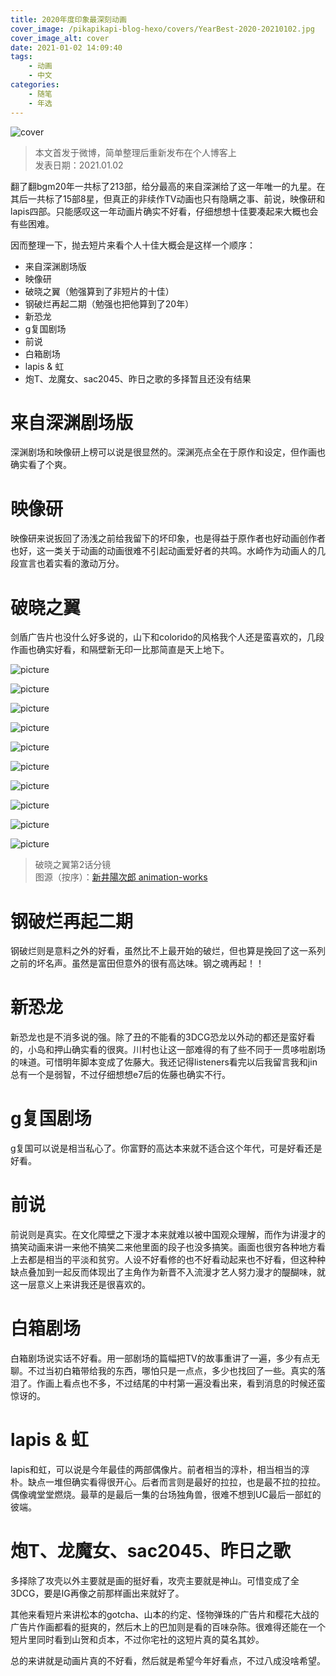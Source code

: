```yaml
---
title: 2020年度印象最深刻动画
cover_image: /pikapikapi-blog-hexo/covers/YearBest-2020-20210102.jpg
cover_image_alt: cover
date: 2021-01-02 14:09:40
tags:
    - 动画
    - 中文
categories:
    - 随笔
    - 年选
---
```


![cover](cover-picture.jpg)

> 本文首发于微博，简单整理后重新发布在个人博客上\
> 发表日期：2021.01.02

翻了翻bgm20年一共标了213部，给分最高的来自深渊给了这一年唯一的九星。在其后一共标了15部8星，但真正的非续作TV动画也只有隐瞒之事、前说，映像研和lapis四部。只能感叹这一年动画片确实不好看，仔细想想十佳要凑起来大概也会有些困难。

因而整理一下，抛去短片来看个人十佳大概会是这样一个顺序：

- 来自深渊剧场版
- 映像研
- 破晓之翼（勉强算到了非短片的十佳）
- 钢破烂再起二期（勉强也把他算到了20年）
- 新恐龙
- g复国剧场
- 前说
- 白箱剧场
- lapis & 虹
- 炮T、龙魔女、sac2045、昨日之歌的多择暂且还没有结果

# 来自深渊剧场版

深渊剧场和映像研上榜可以说是很显然的。深渊亮点全在于原作和设定，但作画也确实看了个爽。

# 映像研

映像研来说扳回了汤浅之前给我留下的坏印象，也是得益于原作者也好动画创作者也好，这一类关于动画的动画很难不引起动画爱好者的共鸣。水崎作为动画人的几段宣言也着实看的激动万分。

# 破晓之翼

剑盾广告片也没什么好多说的，山下和colorido的风格我个人还是蛮喜欢的，几段作画也确实好看，和隔壁新无印一比那简直是天上地下。

![picture](picture-1.jpg)

![picture](picture-2.jpg)

![picture](picture-3.jpg)

![picture](picture-4.jpg)

![picture](picture-5.jpg)

![picture](picture-6.jpg)

![picture](picture-7.jpg)

![picture](picture-8.jpg)

![picture](picture-9.jpg)

![picture](picture-10.jpg)

> 破晓之翼第2话分镜\
> 图源（按序）：[新井陽次郎 animation-works](https://animation-works.tumblr.com/post/628343286869934080/ポケモン薄明の翼２話コンテ)

# 钢破烂再起二期

钢破烂则是意料之外的好看，虽然比不上最开始的破烂，但也算是挽回了这一系列之前的坏名声。虽然是富田但意外的很有高达味。钢之魂再起！！

# 新恐龙

新恐龙也是不消多说的强。除了丑的不能看的3DCG恐龙以外动的都还是蛮好看的，小岛和押山确实看的很爽。川村也让这一部难得的有了些不同于一贯哆啦剧场的味道。可惜明年脚本变成了佐藤大。我还记得listeners看完以后我留言我和jin总有一个是弱智，不过仔细想想e7后的佐藤也确实不行。

# g复国剧场

g复国可以说是相当私心了。你富野的高达本来就不适合这个年代，可是好看还是好看。

# 前说

前说则是真实。在文化障壁之下漫才本来就难以被中国观众理解，而作为讲漫才的搞笑动画来讲一来他不搞笑二来他里面的段子也没多搞笑。画面也很穷各种地方看上去都是相当的平淡和贫穷。人设不好看修的也不好看动起来也不好看，但这种种缺点叠加到一起反而体现出了主角作为新晋不入流漫才艺人努力漫才的醍醐味，就这一层意义上来讲我还是很喜欢的。

# 白箱剧场

白箱剧场说实话不好看。用一部剧场的篇幅把TV的故事重讲了一遍，多少有点无聊。不过当初白箱带给我的东西，哪怕只是一点点，多少也找回了一些。真实的落泪了。作画上看点也不多，不过结尾的中村第一遍没看出来，看到消息的时候还蛮惊讶的。

# lapis & 虹

lapis和虹，可以说是今年最佳的两部偶像片。前者相当的淳朴，相当相当的淳朴。缺点一堆但确实看得很开心。后者而言则是最好的拉拉，也是最不拉的拉拉。偶像魂堂堂燃烧。最草的是最后一集的台场独角兽，很难不想到UC最后一部虹的彼端。

# 炮T、龙魔女、sac2045、昨日之歌

多择除了攻壳以外主要就是画的挺好看，攻壳主要就是神山。可惜变成了全3DCG，要是IG再像之前那样画出来就好了。

其他来看短片来讲松本的gotcha、山本的约定、怪物弹珠的广告片和樱花大战的广告片作画都看的挺爽的，然后木上的巴加则是看的百味杂陈。很难得还能在一个短片里同时看到山贺和贞本，不过你宅社的这短片真的莫名其妙。

总的来讲就是动画片真的不好看，然后就是希望今年好看点，不过八成没啥希望。
